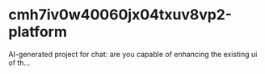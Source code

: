 # cmh7iv0w40060jx04txuv8vp2-platform
AI-generated project for chat: are you capable of enhancing the existing ui of th...
